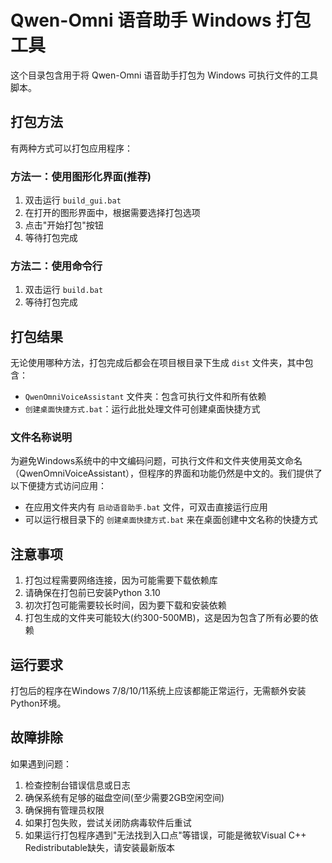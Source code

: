 # Qwen-Omni 语音助手 Windows 打包工具

这个目录包含用于将 Qwen-Omni 语音助手打包为 Windows 可执行文件的工具脚本。

## 打包方法

有两种方式可以打包应用程序：

### 方法一：使用图形化界面(推荐)

1. 双击运行 `build_gui.bat`
2. 在打开的图形界面中，根据需要选择打包选项
3. 点击"开始打包"按钮
4. 等待打包完成

### 方法二：使用命令行

1. 双击运行 `build.bat`
2. 等待打包完成

## 打包结果

无论使用哪种方法，打包完成后都会在项目根目录下生成 `dist` 文件夹，其中包含：

- `QwenOmniVoiceAssistant` 文件夹：包含可执行文件和所有依赖
- `创建桌面快捷方式.bat`：运行此批处理文件可创建桌面快捷方式

### 文件名称说明

为避免Windows系统中的中文编码问题，可执行文件和文件夹使用英文命名（QwenOmniVoiceAssistant），但程序的界面和功能仍然是中文的。我们提供了以下便捷方式访问应用：

- 在应用文件夹内有 `启动语音助手.bat` 文件，可双击直接运行应用
- 可以运行根目录下的 `创建桌面快捷方式.bat` 来在桌面创建中文名称的快捷方式

## 注意事项

1. 打包过程需要网络连接，因为可能需要下载依赖库
2. 请确保在打包前已安装Python 3.10
3. 初次打包可能需要较长时间，因为要下载和安装依赖
4. 打包生成的文件夹可能较大(约300-500MB)，这是因为包含了所有必要的依赖

## 运行要求

打包后的程序在Windows 7/8/10/11系统上应该都能正常运行，无需额外安装Python环境。

## 故障排除

如果遇到问题：

1. 检查控制台错误信息或日志
2. 确保系统有足够的磁盘空间(至少需要2GB空闲空间)
3. 确保拥有管理员权限
4. 如果打包失败，尝试关闭防病毒软件后重试
5. 如果运行打包程序遇到"无法找到入口点"等错误，可能是微软Visual C++ Redistributable缺失，请安装最新版本 
